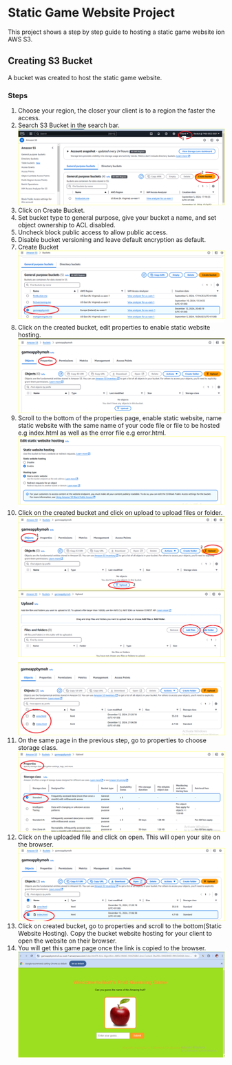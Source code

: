 # Static Game Website Project
 This project shows a step by step guide to hosting a static game website ion AWS S3.
## Creating S3 Bucket
A bucket was created to host the static game website. 
### Steps
1. Choose your region, the closer your client is to a region the faster the access. 
2. Search S3 Bucket in the search bar.
![Image showing region selection and search bar](/Creating%20S3.png)
3. Click on Create Bucket.
4. Set bucket type to general purpose, give your bucket a name, and set object ownership to ACL disabled.
5. Uncheck block public access to allow public access.
6. Disable bucket versioning and leave default encryption as default. 
7. Create Bucket 
![Image of created S3 bucket](/Created%20S3%20Bucket.png)
8. Click on the created bucket, edit properties to enable static website hosting.
![Image showing how to edit S3 properties](/Edit%20S3%20Properties.png)
9. Scroll to the bottom of the properties page, enable static website, name static website with the same name of your code file or file to be hosted e.g index.html as well as the error file e.g error.html.
![Image showing how to enable static website](/Enable%20Static%20Website%20hosting.png)
10. Click on the created bucket and click on upload to upload files or folder. 
![Image showing how to upload files](/Uploading%20Object.png)
![image showing files uploading](/S3%20Add%20a%20file.png)
![image of uploaded file](/Uploaded%20S3%20File.png)
11. On the same page in the previous step, go to properties to choose storage class.
![Image on storage class selection](/S3%20Storage%20Class.png)
12. Click on the uploaded file and click on open. This will open your site on the browser.
![image to open file in browser](/Open%20file%20via%20browser.png)
13. Click on created bucket, go to properties and scroll to the bottom(Static Website Hosting). Copy the  bucket website hosting for your client to open the website on their browser.
14. You will get this game page once the link is copied to the browser.
![Image of game app](/Game%20App%20live.png)

